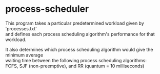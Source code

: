 # process-scheduler
This program takes a particular predetermined workload given by 'processes.txt'</br>
and defines each process scheduling algorithm's performance for that workload.</br>

It also determines which process scheduling algorithm would give the minimum average</br>
waiting time between the following process scheduling algorithms:</br>
FCFS, SJF (non-preemptive), and RR (quantum = 10 milliseconds)</br>
